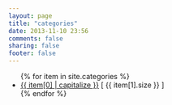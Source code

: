 ```yaml
---
layout: page
title: "categories"
date: 2013-11-10 23:56
comments: false
sharing: false
footer: false
---
```


<ul>
{% for item in site.categories %}
    <li><a href="/blog/categories/{{ item[0] }}/">{{ item[0] | capitalize }}</a> [ {{ item[1].size }} ]</li>
{% endfor %}
</ul>
